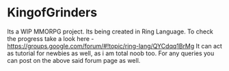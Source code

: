 # KingofGrinders
Its a WIP MMORPG project.
Its being created in Ring Language.
To check the progress take a look here - https://groups.google.com/forum/#!topic/ring-lang/QYCdqq1BrMg
It can act as tutorial for newbies as well, as i am total noob too. 
For any queries you can post on the above said forum page as well.
